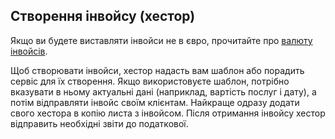 ## Створення інвойсу (хестор)

Якщо ви будете виставляти інвойси не в євро, прочитайте про [валюту інвойсів](#валюта-інвойсів).

Щоб створювати інвойси, хестор надасть вам шаблон або порадить сервіс для їх створення. Якщо використовуєте шаблон,
потрібно вказувати в ньому актуальні дані (наприклад, вартість послуг і дату), а потім відправляти інвойс своїм
клієнтам. Найкраще одразу додати свого хестора в копію листа з інвойсом. Після отримання інвойсу хестор відправить
необхідні звіти до податкової.
